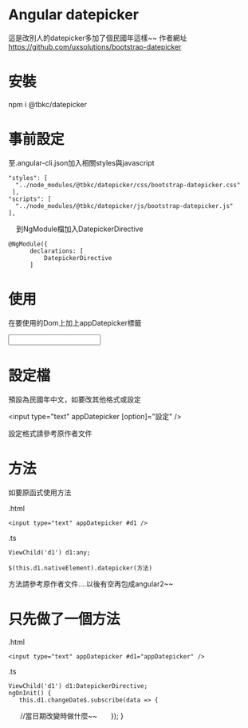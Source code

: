 # Angular datepicker

這是改別人的datepicker多加了個民國年這樣~~
作者網址
https://github.com/uxsolutions/bootstrap-datepicker

# 安裝

npm i @tbkc/datepicker

# 事前設定

至.angular-cli.json加入相關styles與javascript

    "styles": [
      "../node_modules/@tbkc/datepicker/css/bootstrap-datepicker.css"
     ],
    "scripts": [
      "../node_modules/@tbkc/datepicker/js/bootstrap-datepicker.js"
    ],
    
到NgModule檔加入DatepickerDirective

    @NgModule({
          declarations: [
              DatepickerDirective
          ]

# 使用

在要使用的Dom上加上appDatepicker標籤

<input type="text" appDatepicker />

# 設定檔

預設為民國年中文，如要改其他格式或設定

<input type="text" appDatepicker [option]="設定" />

設定格式請參考原作者文件

# 方法

如要原函式使用方法

.html

    <input type="text" appDatepicker #d1 />

.ts

    ViewChild('d1') d1:any;

    $(this.d1.nativeElement).datepicker(方法)

方法請參考原作者文件....以後有空再包成angular2~~

# 只先做了一個方法

.html

    <input type="text" appDatepicker #d1="appDatepicker" />


.ts

    ViewChild('d1') d1:DatepickerDirective;
    ngOnInit() {
       this.d1.changeDate$.subscribe(data => {
       //當日期改變時做什麼~~
       });
    }
